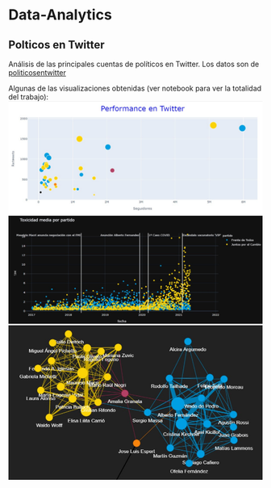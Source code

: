 # Data-Analytics


## Polticos en Twitter
Análisis de las principales cuentas de políticos en Twitter. Los datos son de [politicosentwitter](https://oderedes.shinyapps.io/politicosentwitter/)

Algunas de las visualizaciones obtenidas (ver notebook para ver la totalidad del trabajo):
![Alt text](https://raw.githubusercontent.com/riverofacundo/Data-analytics/main/1.jpg "Optional Title")
![Alt text](https://raw.githubusercontent.com/riverofacundo/Data-analytics/main/2.jpg "Optional Title")
![Alt text](https://raw.githubusercontent.com/riverofacundo/Data-analytics/main/3.jpg "Optional Title")

